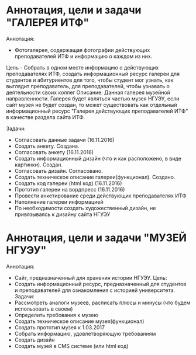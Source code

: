 # Аннотация, цели и задачи "ГАЛЕРЕЯ ИТФ"

Аннотация:
* Фотогалерея, содержащая фотографии действующих преподавателей ИТФ и информацию о каждом из них.

Цель - Собрать в одном месте информацию о действующих преподавателях ИТФ, создать информационный ресурс галереи для студентов и абитуриентов для того, чтобы студент мог узнать, как выглядит преподаватель, для преподавателей, чтобы узнавать о деятельности своих коллег 
Описание: Данная галерея музейной направленности. Галерея будет являться частью музея НГУЭУ, если сайт музея не будет создан, то может существовать как отдельный информационный ресурс "Галерея действующих преподавателей ИТФ" в качестве раздела сайта ИТФ.

Задачи:
* Согласовать данные задачи (16.11.2016)
* Создать анкету. Создана. 
* Согласовать анкету (16.11.2016)
* Создать информационный дизайн (что и как расположено, в виде картинки). Создан.
* Согласовать дизайн. Согласовано. 
* Создать техническое описание галереи(функционал). Создано.
* Создать код галереи (html код) (16.11.2016)
* Прототип галереи на вордпресс (16.11.2016)
* Провести анкетирование среди действующих преподавателях ИТФ
* Наполнение галереи информацией 
* По необходимости создать художественный дизайн, не привязываясь к дизайну сайта НГУЭУ

# Аннотация, цели и задачи "МУЗЕЙ НГУЭУ"

Аннотация:
* Сайт, предназначенный для хранения истории НГУЭУ.
Цель:
* Создать информационный ресурс, предназначенный для студентов и преподавателей для ознакомления с историей университета.
Задачи:
* Рассмотреть аналоги музеев, расписать плюсы и минусы (что будем использовать в своем)
* Определить требования к музею 
* Создать техническое описание музея(функционал) 
* Создать прототип музея к 1.03.2017
* Собрать информацию, удовлетворяющую требованиям
* Создать дизайн
* Создать музей в CMS системе (или html код)
